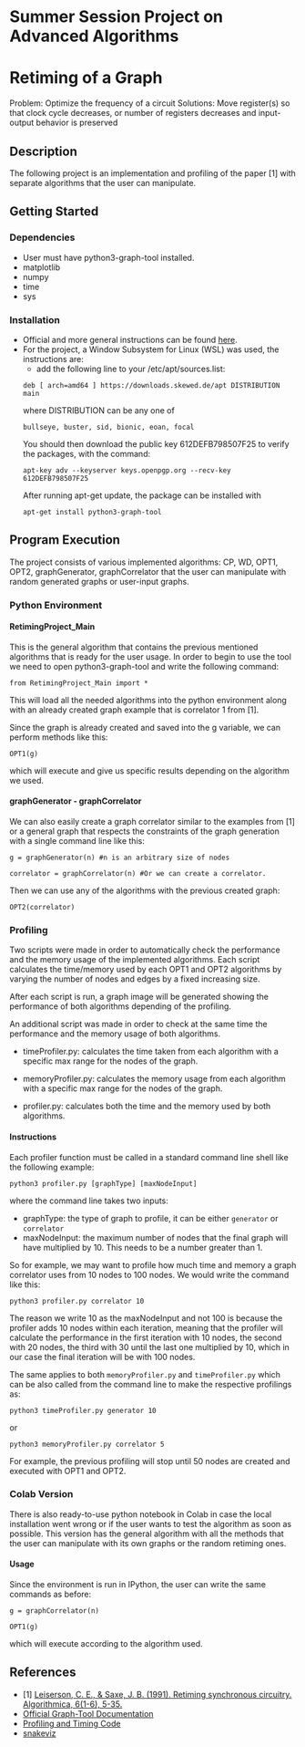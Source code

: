 # Summer Session Project on Advanced Algorithms

# Retiming of a Graph

Problem: Optimize the frequency of a circuit
Solutions: Move register(s) so that 
	clock cycle decreases, or number of registers decreases and
	input-output behavior is preserved

## Description

The following project is an implementation and profiling of the paper [1] with separate algorithms that the user can manipulate.

## Getting Started

### Dependencies

* User must have python3-graph-tool installed.
* matplotlib
* numpy
* time
* sys

### Installation

* Official and more general instructions can be found [here](https://git.skewed.de/count0/graph-tool/-/wikis/installation-instructions).
* For the project, a Window Subsystem for Linux (WSL) was used, the instructions are:
    * add the following line to your /etc/apt/sources.list:
    ```
    deb [ arch=amd64 ] https://downloads.skewed.de/apt DISTRIBUTION main
    ```
    where DISTRIBUTION can be any one of
    ```
    bullseye, buster, sid, bionic, eoan, focal
    ```
    You should then download the public key 612DEFB798507F25 to verify the packages, with the command:
    ```
    apt-key adv --keyserver keys.openpgp.org --recv-key 612DEFB798507F25
    ```
    After running apt-get update, the package can be installed with
    ```
    apt-get install python3-graph-tool
    ```

## Program Execution

The project consists of various implemented algorithms: CP, WD, OPT1, OPT2, graphGenerator, graphCorrelator that the user can manipulate with random generated graphs or user-input graphs.

### Python Environment

#### RetimingProject_Main

This is the general algorithm that contains the previous mentioned algorithms that is ready for the user usage. In order to begin to use the tool we need to open python3-graph-tool and write the following command:
```
from RetimingProject_Main import *
```
This will load all the needed algorithms into the python environment along with an already created graph example that is correlator 1 from [1].

Since the graph is already created and saved into the g variable, we can perform methods like this:
```
OPT1(g)
``` 
which will execute and give us specific results depending on the algorithm we used.

#### graphGenerator - graphCorrelator

We can also easily create a graph correlator similar to the examples from [1] or a general graph that respects the constraints of the graph generation with a single command line like this:
```
g = graphGenerator(n) #n is an arbitrary size of nodes

correlator = graphCorrelator(n) #Or we can create a correlator. 
```
Then we can use any of the algorithms with the previous created graph:
```
OPT2(correlator)
```

### Profiling

Two scripts were made in order to automatically check the performance and the memory usage of the implemented algorithms. Each script calculates the time/memory used by each OPT1 and OPT2 algorithms by varying the number of nodes and edges by a fixed increasing size. 

After each script is run, a graph image will be generated showing the performance of both algorithms depending of the profiling.

An additional script was made in order to check at the same time the performance and the memory usage of both algorithms.

* timeProfiler.py: calculates the time taken from each algorithm with a specific max range for the nodes of the graph.

* memoryProfiler.py: calculates the memory usage from each algorithm with a specific max range for the nodes of the graph.

* profiler.py: calculates both the time and the memory used by both algorithms. 

#### Instructions

Each profiler function must be called in a standard command line shell like the following example: 
```
python3 profiler.py [graphType] [maxNodeInput]
```
where the command line takes two inputs: 
* graphType: the type of graph to profile, it can be either ```generator``` or ```correlator```
* maxNodeInput: the maximum number of nodes that the final graph will have multiplied by 10. This needs to be a number greater than 1. 

So for example, we may want to profile how much time and memory a graph correlator uses from 10 nodes to 100 nodes. We would write the command like this:

```
python3 profiler.py correlator 10
``` 

The reason we write 10 as the maxNodeInput and not 100 is because the profiler adds 10 nodes within each iteration, meaning that the profiler will calculate the performance in the first iteration with 10 nodes, the second with 20 nodes, the third with 30 until the last one multiplied by 10, which in our case the final iteration will be with 100 nodes. 

The same applies to both ```memoryProfiler.py``` and ```timeProfiler.py``` which can be also called from the command line to make the respective profilings as:

```
python3 timeProfiler.py generator 10
```
or
```
python3 memoryProfiler.py correlator 5 
```
For example, the previous profiling will stop until 50 nodes are created and executed with OPT1 and OPT2.

### Colab Version
There is also ready-to-use python notebook in Colab in case the local installation went wrong or if the user wants to test the algorithm as soon as possible. This version has the general algorithm with all the methods that the user can manipulate with its own graphs or the random retiming ones. 

#### Usage

Since the environment is run in IPython, the user can write the same commands as before:
```
g = graphCorrelator(n)

OPT1(g)
```
which will execute according to the algorithm used.

## References

* [1] [Leiserson, C. E., & Saxe, J. B. (1991). Retiming synchronous circuitry. Algorithmica, 6(1-6), 5-35.](https://link.springer.com/article/10.1007/BF01759032)
* [Official Graph-Tool Documentation](https://graph-tool.skewed.de/static/doc/index.html)
* [Profiling and Timing Code](https://jakevdp.github.io/PythonDataScienceHandbook/01.07-timing-and-profiling.html)
* [snakeviz](https://jiffyclub.github.io/snakeviz/)
